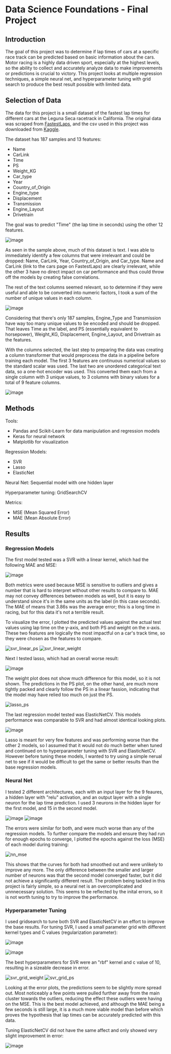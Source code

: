# Data Science Foundations - Final Project

## Introduction
The goal of this project was to determine if lap times of cars at a specific race track can be predicted based on basic information about the cars. Motor racing is a highly data driven sport, especially at the highest levels,
so the ability to collect and accurately analyze data to make improvements or predictions is crucial to victory. This project looks at multiple regression techniques, a simple neural net, and hyperparameter tuning with grid
search to produce the best result possible with limited data.

## Selection of Data
The data for this project is a small dataset of the fastest lap times for different cars at the Leguna Seca racetrack in California. The original data was scraped from [FastestLaps](https://fastestlaps.com/), and the csv used
in this project was downloaded from [Kaggle](https://www.kaggle.com/datasets/reggiejanmarcnillo/laguna-seca-lap-times-via-fastestlaps/).

The dataset has 187 samples and 13 features:
- Name
- CarLink
- Time
- PS
- Weight_KG
- Car_type
- Year
- Country_of_Origin
- Engine_type
- Displacement
- Transmission
- Engine_Layout
- Drivetrain

The goal was to predict "Time" (the lap time in seconds) using the other 12 features.

![image](https://github.com/smithr38atwit/DS_Foundations_Final/assets/54961768/9b3b0ee9-ecb9-4aaa-8d75-8d7089e12f07)

As seen in the sample above, much of this dataset is text. I was able to immediately identify a few columns that were irrelevant and could be dropped: Name, CarLink, Year, Country_of_Origin, and Car_type.
Name and CarLink (link to the cars page on FastestLaps) are clearly irrelevant, while the other 3 have no direct impact on car performance and thus could throw off the models by creating false correlations.


The rest of the text columns seemed relevant, so to determine if they were useful and able to be converted into numeric factors, I took a sum of the number of unique values in each column.

![image](https://github.com/smithr38atwit/DS_Foundations_Final/assets/54961768/803a0b9b-ff88-46f8-b74a-ecff5e2cd1bf)

Considering that there's only 187 samples, Engine_Type and Transmission have way too many unique values to be encoded and should be dropped. That leaves Time as the label, and PS (essentially equivalent to horsepower), Weight_KG, 
Displacement, Engine_Layout, and Drivetrain as the features.

With the columns selected, the last step to preparing the data was creating a column transformer that would preprocess the data in a pipeline before training each model. The first 3 features are continuous numerical values so the 
standard scalar was used. The last two are unordered categorical text data, so a one-hot encoder was used. This converted them each from a single column with 3 unique values, to 3 columns with binary values for a total of 9 feature columns.

![image](https://github.com/smithr38atwit/DS_Foundations_Final/assets/54961768/862bdc4b-5576-4702-abb7-9140c8806d22)

## Methods

Tools:
- Pandas and Scikit-Learn for data manipulation and regression models
- Keras for neural network
- Matplotlib for visualization

Regression Models:
- SVR
- Lasso
- ElasticNet

Neural Net: Sequential model with one hidden layer

Hyperparameter tuning: GridSearchCV

Metrics:
- MSE (Mean Squared Error)
- MAE (Mean Absolute Error)

## Results

### Regression Models

The first model tested was a SVR with a linear kernel, which had the following MAE and MSE:

![image](https://github.com/smithr38atwit/DS_Foundations_Final/assets/54961768/51a626b2-6d6b-4142-9756-6ae3e28763f7)

Both metrics were used because MSE is sensitive to outliers and gives a number that is hard to interpret without other results to compare to. MAE may not convey differences between models as well, but it is easy to understand since it's in the 
same units as the label (in this case seconds). The MAE of means that 3.86s was the average error; this is a long time in racing, but for this data it's not a terrible result. 

To visualize the error, I plotted the predicted values against the actual test values using lap time on the y-axis, and both PS and weight on the x-axis. These two features are logically the most 
impactful on a car's track time, so they were chosen as the features to compare.

![svr_linear_ps](https://github.com/smithr38atwit/DS_Foundations_Final/assets/54961768/e42ef324-4bb7-499d-a102-e7a03d900277)
![svr_linear_weight](https://github.com/smithr38atwit/DS_Foundations_Final/assets/54961768/ddfc896a-209a-4988-8f42-b07e6f235f52)

Next I tested lasso, which had an overall worse result:

![image](https://github.com/smithr38atwit/DS_Foundations_Final/assets/54961768/db77de19-e339-42c5-8e3d-2c3ae06a34bf)

The weight plot does not show much difference for this model, so it is not shown. The predictions in the PS plot, on the other hand, are much more tightly packed and clearly follow the PS in a linear fassion, indicating that the model may 
have relied too much on just the PS.

![lasso_ps](https://github.com/smithr38atwit/DS_Foundations_Final/assets/54961768/10a6b60d-e1af-4ccb-b521-f08a5085b695)

The last regression model tested was ElasticNetCV. This models performance was comparable to SVR and had almost identical looking plots.

![image](https://github.com/smithr38atwit/DS_Foundations_Final/assets/54961768/52111080-305b-430c-926b-5f5b022c6c71)

Lasso is meant for very few features and was performing worse than the other 2 models, so I assumed that it would not do much better when tuned and continued on to hyperparameter tuning with SVR and ElasticNetCV. However before tuning these models, 
I wanted to try using a simple nerual net to see if it would be difficult to get the same or better results than the base regression models. 

### Neural Net

I tested 2 different architectures, each with an input layer for the 9 feaures, a hidden layer with "relu" activation, 
and an output layer with a single neuron for the lap time prediction. I used 3 neurons in the hidden layer for the first model, and 15 in the second model.

![image](https://github.com/smithr38atwit/DS_Foundations_Final/assets/54961768/6514a858-b839-4034-aaaa-4aee078f8db8)
![image](https://github.com/smithr38atwit/DS_Foundations_Final/assets/54961768/2553d9c3-75d3-44e2-88d4-9383b3712a66)

The errors were similar for both, and were much worse than any of the regression models. To further compare the models and ensure they had run for enough epochs to converge, I plotted the epochs against the loss (MSE) of each model during training:

![nn_mse](https://github.com/smithr38atwit/DS_Foundations_Final/assets/54961768/23056a1b-0845-4077-b412-6903ac8b407a)

This shows that the curves for both had smoothed out and were unlikely to improve any more. The only difference between the smaller and larger number of neurons was that the second model converged faster, but it did not achieve a significantly different result.
The problem being tackled in this project is fairly simple, so a neural net is an overcomplicated and unnnecessary solution. This seems to be reflected by the inital errors, so it is not worth tuning to try to improve the performance.

### Hyperparameter Tuning

I used gridsearch to tune both SVR and ElasticNetCV in an effort to improve the base results. For tuning SVR, I used a small parameter grid with different kernel types and C values (regularization parameter):

![image](https://github.com/smithr38atwit/DS_Foundations_Final/assets/54961768/f7bace27-3185-4098-ba61-119cf6d2e6d5)

![image](https://github.com/smithr38atwit/DS_Foundations_Final/assets/54961768/76fc8031-9481-4fd0-bd06-e93241966593)

The best hyperparameters for SVR were an "rbf" kernel and c value of 10, resulting in a sizeable decrease in error.

![svr_grid_weight](https://github.com/smithr38atwit/DS_Foundations_Final/assets/54961768/cf8acbbc-e4a3-4dd9-b3f6-2bd49baf89c1)
![svr_grid_ps](https://github.com/smithr38atwit/DS_Foundations_Final/assets/54961768/e5b8c95b-f485-4691-9563-fdcffd59a981)

Looking at the error plots, the predictions seem to be slightly more spread out. Most noticeably a few points were pulled further away from the main cluster towards the outliers, reducing the effect these outliers were having on the MSE. This is the best model achieved, 
and although the MAE being a few seconds is still large, it is a much more viable model than before which proves the hypothesis that lap times can be accurately predicted with this data.

Tuning ElasticNetCV did not have the same affect and only showed very slight improvement in error:

![image](https://github.com/smithr38atwit/DS_Foundations_Final/assets/54961768/80f11551-002b-4cb9-bafc-1069830df4da)
